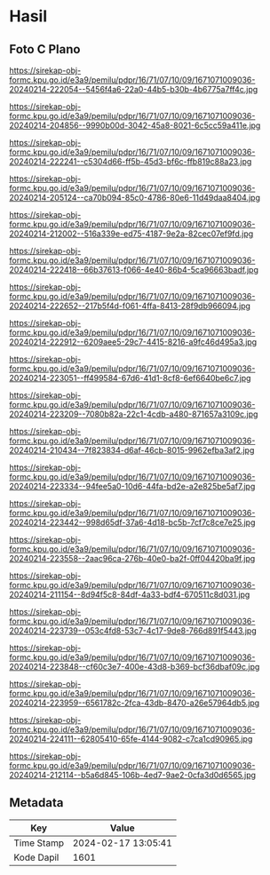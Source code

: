 # Hasil

## Foto C Plano

https://sirekap-obj-formc.kpu.go.id/e3a9/pemilu/pdpr/16/71/07/10/09/1671071009036-20240214-222054--5456f4a6-22a0-44b5-b30b-4b6775a7ff4c.jpg

https://sirekap-obj-formc.kpu.go.id/e3a9/pemilu/pdpr/16/71/07/10/09/1671071009036-20240214-204856--9990b00d-3042-45a8-8021-6c5cc59a411e.jpg

https://sirekap-obj-formc.kpu.go.id/e3a9/pemilu/pdpr/16/71/07/10/09/1671071009036-20240214-222241--c5304d66-ff5b-45d3-bf6c-ffb819c88a23.jpg

https://sirekap-obj-formc.kpu.go.id/e3a9/pemilu/pdpr/16/71/07/10/09/1671071009036-20240214-205124--ca70b094-85c0-4786-80e6-11d49daa8404.jpg

https://sirekap-obj-formc.kpu.go.id/e3a9/pemilu/pdpr/16/71/07/10/09/1671071009036-20240214-212002--516a339e-ed75-4187-9e2a-82cec07ef9fd.jpg

https://sirekap-obj-formc.kpu.go.id/e3a9/pemilu/pdpr/16/71/07/10/09/1671071009036-20240214-222418--66b37613-f066-4e40-86b4-5ca96663badf.jpg

https://sirekap-obj-formc.kpu.go.id/e3a9/pemilu/pdpr/16/71/07/10/09/1671071009036-20240214-222652--217b5f4d-f061-4ffa-8413-28f9db966094.jpg

https://sirekap-obj-formc.kpu.go.id/e3a9/pemilu/pdpr/16/71/07/10/09/1671071009036-20240214-222912--6209aee5-29c7-4415-8216-a9fc46d495a3.jpg

https://sirekap-obj-formc.kpu.go.id/e3a9/pemilu/pdpr/16/71/07/10/09/1671071009036-20240214-223051--ff499584-67d6-41d1-8cf8-6ef6640be6c7.jpg

https://sirekap-obj-formc.kpu.go.id/e3a9/pemilu/pdpr/16/71/07/10/09/1671071009036-20240214-223209--7080b82a-22c1-4cdb-a480-871657a3109c.jpg

https://sirekap-obj-formc.kpu.go.id/e3a9/pemilu/pdpr/16/71/07/10/09/1671071009036-20240214-210434--7f823834-d6af-46cb-8015-9962efba3af2.jpg

https://sirekap-obj-formc.kpu.go.id/e3a9/pemilu/pdpr/16/71/07/10/09/1671071009036-20240214-223334--94fee5a0-10d6-44fa-bd2e-a2e825be5af7.jpg

https://sirekap-obj-formc.kpu.go.id/e3a9/pemilu/pdpr/16/71/07/10/09/1671071009036-20240214-223442--998d65df-37a6-4d18-bc5b-7cf7c8ce7e25.jpg

https://sirekap-obj-formc.kpu.go.id/e3a9/pemilu/pdpr/16/71/07/10/09/1671071009036-20240214-223558--2aac96ca-276b-40e0-ba2f-0ff04420ba9f.jpg

https://sirekap-obj-formc.kpu.go.id/e3a9/pemilu/pdpr/16/71/07/10/09/1671071009036-20240214-211154--8d94f5c8-84df-4a33-bdf4-670511c8d031.jpg

https://sirekap-obj-formc.kpu.go.id/e3a9/pemilu/pdpr/16/71/07/10/09/1671071009036-20240214-223739--053c4fd8-53c7-4c17-9de8-766d891f5443.jpg

https://sirekap-obj-formc.kpu.go.id/e3a9/pemilu/pdpr/16/71/07/10/09/1671071009036-20240214-223848--cf60c3e7-400e-43d8-b369-bcf36dbaf09c.jpg

https://sirekap-obj-formc.kpu.go.id/e3a9/pemilu/pdpr/16/71/07/10/09/1671071009036-20240214-223959--6561782c-2fca-43db-8470-a26e57964db5.jpg

https://sirekap-obj-formc.kpu.go.id/e3a9/pemilu/pdpr/16/71/07/10/09/1671071009036-20240214-224111--62805410-65fe-4144-9082-c7ca1cd90965.jpg

https://sirekap-obj-formc.kpu.go.id/e3a9/pemilu/pdpr/16/71/07/10/09/1671071009036-20240214-212114--b5a6d845-106b-4ed7-9ae2-0cfa3d0d6565.jpg


## Metadata

| Key        | Value               |
| ---------- | ------------------- |
| Time Stamp | 2024-02-17 13:05:41 |
| Kode Dapil | 1601                |



